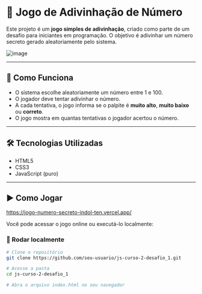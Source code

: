# 🎯 Jogo de Adivinhação de Número

Este projeto é um **jogo simples de adivinhação**, criado como parte de um desafio para iniciantes em programação. O objetivo é adivinhar um número secreto gerado aleatoriamente pelo sistema.

![image](https://github.com/user-attachments/assets/ba145b4e-9eee-4829-a409-48aa5bf41797)

---

## 📌 Como Funciona

- O sistema escolhe aleatoriamente um número entre 1 e 100.
- O jogador deve tentar adivinhar o número.
- A cada tentativa, o jogo informa se o palpite é **muito alto**, **muito baixo** ou **correto**.
- O jogo mostra em quantas tentativas o jogador acertou o número.

---

## 🛠️ Tecnologias Utilizadas

- HTML5  
- CSS3  
- JavaScript (puro)

---

## ▶️ Como Jogar
https://jogo-numero-secreto-indol-ten.vercel.app/

Você pode acessar o jogo online ou executá-lo localmente:

### 🔧 Rodar localmente

```bash
# Clone o repositório
git clone https://github.com/seu-usuario/js-curso-2-desafio_1.git

# Acesse a pasta
cd js-curso-2-desafio_1

# Abra o arquivo index.html no seu navegador
